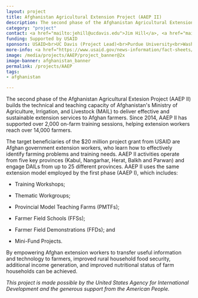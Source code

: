 ```yaml
---
layout: project
title: Afghanistan Agricultural Extension Project (AAEP II)
description: The second phase of the Afghanistan Agricultural Extension Project (AAEP II) seeks to build the capacity of Afghanistan’s Ministry of Agriculture, Irrigation, and Livestock (MAIL) and selected Directorates (DAILs) to deliver effective extension services to rural clientele in targeted regions across Afghanistan.
category: "project"
contact: <a href="mailto:jehill@ucdavis.edu">Jim Hill</a>, <a href="mailto:nmmadden@ucdavis.edu">Nicholas Madden</a>
funding: Supported by USAID
sponsors: USAID<br>UC Davis (Project Lead)<br>Purdue University<br>Washington State University<br>University of Maryland<br>Texas A&M University<br>
more-info: <a href="https://www.usaid.gov/news-information/fact-sheets/afghanistan-agriculture-extension-project-ii-aaep-ii">USAID Project Fact Sheet: AAEP II</a><br><a href="https://www.usaid.gov/results-data/success-stories/new-crop-offers-potential-more-income">Success Stories: Afghan Farmers Grow Potatoes with Less Water</a>
image: /media/projects/AAEP/project_banner@2x
image-banner: afghanistan_banner
permalink: /projects/AAEP
tags:
- afghanistan

---
```

The second phase of the Afghanistan Agricultural Extesion Project (AAEP II) builds the technical and teaching capacity of Afghanistan's Ministry of Agriculture, Irrigation, and Livestock (MAIL) to deliver effective and sustainable extension services to Afghan farmers. Since 2014, AAEP II has supported over 2,000 on-farm training sessions, helping extension workers reach over 14,000 farmers.

The target beneficiaries of the $20 million project grant from USAID are Afghan government extension workers, who learn how to effectively identify farming problems and training needs. AAEP II activities operate from five key provinces (Kabul, Nangarhar, Herat, Balkh and Parwan) and engage DAILs from up to 25 different provinces. AAEP II uses the same extension model employed by the first phase (AAEP I), which includes:

* Training Workshops;

* Thematic Workgroups;

* Provincial Model Teaching Farms (PMTFs);

* Farmer Field Schools (FFSs);

* Farmer Field Demonstrations (FFDs); and

* Mini-Fund Projects.

By empowering Afghan extension workers to transfer useful information and technology to farmers, improved rural household food security, additional income generation, and improved nutritional status of farm households can be achieved.

<i>This project is made possible by the United States Agency for International Development and the generous support from the American People.</i>

